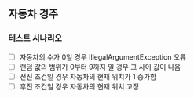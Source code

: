 ## 자동차 경주

### 테스트 시나리오
- [ ] 자동차의 수가 0일 경우 IllegalArgumentException 오류
- [ ] 랜덤 값의 범위가 0부터 9까지 일 경우 그 사이 값이 나옴
- [ ] 전진 조건일 경우 자동차의 현재 위치가 1 증가함
- [ ] 후진 조건일 경우 자동차의 현재 위치 고정